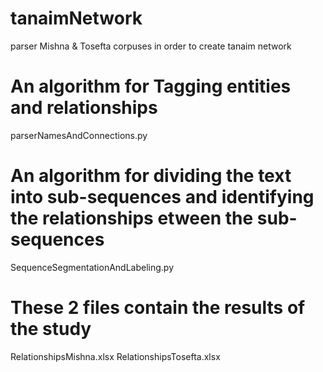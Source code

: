 # tanaimNetwork
parser Mishna &amp; Tosefta corpuses in order to create tanaim network

An algorithm for Tagging entities and relationships
====================================================
parserNamesAndConnections.py

An algorithm for dividing the text into sub-sequences and identifying the relationships etween the sub-sequences
================================================================================================================
SequenceSegmentationAndLabeling.py

These 2 files contain the results of the study
==============================================
RelationshipsMishna.xlsx
RelationshipsTosefta.xlsx
